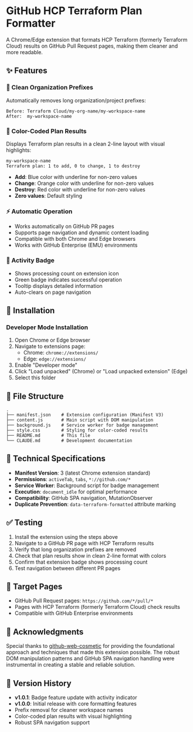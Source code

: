 # GitHub HCP Terraform Plan Formatter

A Chrome/Edge extension that formats HCP Terraform (formerly Terraform Cloud) results on GitHub Pull Request pages, making them cleaner and more readable.

## ✨ Features

### 🔧 Clean Organization Prefixes
Automatically removes long organization/project prefixes:
```
Before: Terraform Cloud/my-org-name/my-workspace-name
After:  my-workspace-name
```

### 🎨 Color-Coded Plan Results
Displays Terraform plan results in a clean 2-line layout with visual highlights:

```
my-workspace-name
Terraform plan: 1 to add, 0 to change, 1 to destroy
```

- **Add**: Blue color with underline for non-zero values
- **Change**: Orange color with underline for non-zero values
- **Destroy**: Red color with underline for non-zero values
- **Zero values**: Default styling

### ⚡ Automatic Operation
- Works automatically on GitHub PR pages
- Supports page navigation and dynamic content loading
- Compatible with both Chrome and Edge browsers
- Works with GitHub Enterprise (EMU) environments

### 🔔 Activity Badge
- Shows processing count on extension icon
- Green badge indicates successful operation
- Tooltip displays detailed information
- Auto-clears on page navigation

## 🚀 Installation

### Developer Mode Installation

1. Open Chrome or Edge browser
2. Navigate to extensions page:
   - Chrome: `chrome://extensions/`
   - Edge: `edge://extensions/`
3. Enable "Developer mode"
4. Click "Load unpacked" (Chrome) or "Load unpacked extension" (Edge)
5. Select this folder

## 📁 File Structure

```
.
├── manifest.json    # Extension configuration (Manifest V3)
├── content.js       # Main script with DOM manipulation
├── background.js    # Service worker for badge management
├── style.css        # Styling for color-coded results
├── README.md        # This file
└── CLAUDE.md        # Development documentation
```

## 🔧 Technical Specifications

- **Manifest Version**: 3 (latest Chrome extension standard)
- **Permissions**: `activeTab`, `tabs`, `*://github.com/*`
- **Service Worker**: Background script for badge management
- **Execution**: `document_idle` for optimal performance
- **Compatibility**: GitHub SPA navigation, MutationObserver
- **Duplicate Prevention**: `data-terraform-formatted` attribute marking

## ✅ Testing

1. Install the extension using the steps above
2. Navigate to a GitHub PR page with HCP Terraform results
3. Verify that long organization prefixes are removed
4. Check that plan results show in clean 2-line format with colors
5. Confirm that extension badge shows processing count
6. Test navigation between different PR pages

## 🎯 Target Pages

- GitHub Pull Request pages: `https://github.com/*/pull/*`
- Pages with HCP Terraform (formerly Terraform Cloud) check results
- Compatible with GitHub Enterprise environments

## 🙏 Acknowledgments

Special thanks to [github-web-cosmetic](https://github.com/officel/github-web-cosmetic) for providing the foundational approach and techniques that made this extension possible. The robust DOM manipulation patterns and GitHub SPA navigation handling were instrumental in creating a stable and reliable solution.

## 📝 Version History

- **v1.0.1**: Badge feature update with activity indicator
- **v1.0.0**: Initial release with core formatting features
- Prefix removal for cleaner workspace names
- Color-coded plan results with visual highlighting
- Robust SPA navigation support

